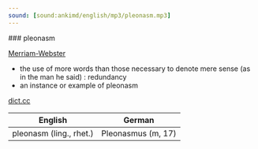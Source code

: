 ```yaml
---
sound: [sound:ankimd/english/mp3/pleonasm.mp3]
---
```


\### pleonasm

[Merriam-Webster](https://www.merriam-webster.com/dictionary/pleonasm)

- the use of more words than those necessary to denote mere sense (as in the man he said) : redundancy
- an instance or example of pleonasm

[dict.cc](https://www.dict.cc/pleonasm)

| English        | German       |
| -------------- | ------------ |
| pleonasm (ling., rhet.) | Pleonasmus (m, 17) |
